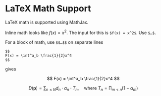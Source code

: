 # LaTeX Math Support

LaTeX math is supported using MathJax.

Inline math looks like $f(x) = x^2$. The input for this is `$f(x) = x^2$`. Use `$…$`.

For a block of math, use `$$…$$` on separate lines

```
$$
F(x) = \int^a_b \frac{1}{2}x^4
$$
```

gives

$$
F(x) = \int^a_b \frac{1}{2}x^4
$$

$$
D(\mathbf{p}) = \sum_{n \leq N} d_n \cdot \alpha_n \cdot T_n, \quad \text{where } T_n = \prod_{m<n} (1 - \alpha_m)
$$
